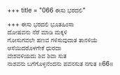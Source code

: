 +++
title = "066 ಈಸು ಭರದಲಿ"

+++
ಈಸು ಭರದಲಿ ಭೂತಹಿಂಸಾ  
ದೋಷವನು ನೆರೆ ಮಾಡಿ ಮಕ್ಕಳಿ  
ಗೋಸುಗವಲೇ ಹಣವ ಗಳಿಸುವುದಾತ ತಾನಳಿಯೆ  
ಆಸೆಯಿದರೊಳಗೇಕೆ ಧುರದಾ  
ವೇಶವಳಿಯದು ಶಿವ ಶಿವಾ ಸುತ  
ನಾಶವನು ಬಗೆಗೊಳ್ಳನೆಂದನು ಪವನಸುತ ನಗುತ    ॥66॥